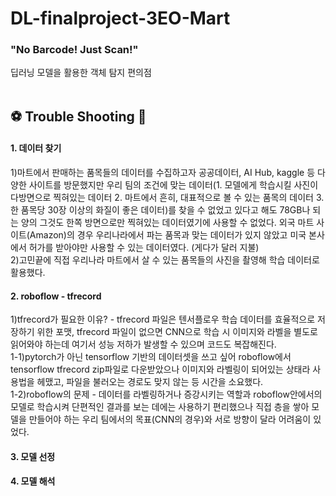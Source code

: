 # DL-finalproject-3EO-Mart
### "No Barcode! Just Scan!"
딥러닝 모델을 활용한 객체 탐지 편의점
<br></br>


## :soccer: Trouble Shooting :running:
#### 1. 데이터 찾기
1)마트에서 판매하는 품목들의 데이터를 수집하고자 공공데이터, AI Hub, kaggle 등 다양한 사이트를 방문했지만 우리 팀의 조건에 맞는 데이터(1. 모델에게 학습시킬 사진이 다방면으로 찍혀있는 데이터 2. 마트에서 흔히, 대표적으로 볼 수 있는 품목의 데이터 3. 한 품목당 30장 이상의 화질이 좋은 데이터)를 찾을 수 없었고 있다고 해도 78GB나 되는 양의 그것도 한쪽 방면으로만 찍혀있는 데이터였기에 사용할 수 없었다. 외국 마트 사이트(Amazon)의 경우 우리나라에서 파는 품목과 맞는 데이터가 있지 않았고 미국 본사에서 허가를 받아야만 사용할 수 있는 데이터였다. (게다가 달러 지불)</br>
2)고민끝에 직접 우리나라 마트에서 살 수 있는 품목들의 사진을 촬영해 학습 데이터로 활용했다.
#### 2. roboflow - tfrecord
1)tfrecord가 필요한 이유? - 
tfrecord 파일은 텐서플로우 학습 데이터를 효율적으로 저장하기 위한 포맷, tfrecord 파일이 없으면 CNN으로 학습 시 이미지와 라벨을 별도로 읽어와야 하는데 여기서 성능 저하가 발생할 수 있으며 코드도 복잡해진다. </br>
1-1)pytorch가 아닌 tensorflow 기반의 데이터셋을 쓰고 싶어 roboflow에서 tensorflow tfrecord zip파일로 다운받았으나 이미지와 라벨링이 되어있는 상태라 사용법을 헤맸고, 파일을 불러오는 경로도 맞지 않는 등 시간을 소요했다. </br>
1-2)roboflow의 문제 - 데이터를 라벨링하거나 증강시키는 역할과 roboflow안에서의 모델로 학습시켜 단편적인 결과를 보는 데에는 사용하기 편리했으나 직접 층을 쌓아 모델을 만들어야 하는 우리 팀에서의 목표(CNN의 경우)와 서로 방향이 달라 어려움이 있었다.

#### 3. 모델 선정
#### 4. 모델 해석
